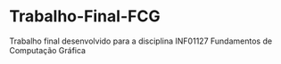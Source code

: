 # Trabalho-Final-FCG
Trabalho final desenvolvido para a disciplina INF01127 Fundamentos de Computação Gráfica
